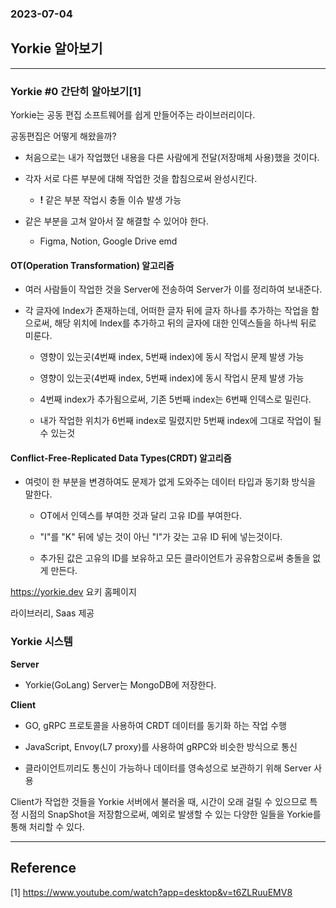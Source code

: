 ### 2023-07-04

## **Yorkie 알아보기**
---

### Yorkie #0 간단히 알아보기[1]

Yorkie는 공동 편집 소프트웨어를 쉽게 만들어주는 라이브러리이다.

공동편집은 어떻게 해왔을까?
- 처음으로는 내가 작업했던 내용을 다른 사람에게 전달(저장매체 사용)했을 것이다.

- 각자 서로 다른 부분에 대해 작업한 것을 합침으로써 완성시킨다.
    - **!** 같은 부분 작업시 충돌 이슈 발생 가능

- 같은 부분을 고쳐 알아서 잘 해결할 수 있어야 한다.
    - Figma, Notion, Google Drive emd

#### **OT(Operation Transformation) 알고리즘**

- 여러 사람들이 작업한 것을 Server에 전송하여 Server가 이를 정리하여 보내준다.

- 각 글자에 Index가 존재하는데, 어떠한 글자 뒤에 글자 하나를 추가하는 작업을 함으로써, 해당 위치에 Index를 추가하고 뒤의 글자에 대한 인덱스들을 하나씩 뒤로 미룬다. 
    - 영향이 있는곳(4번째 index, 5번째 index)에 동시 작업시 문제 발생 가능
    - 영향이 있는곳(4번째 index, 5번째 index)에 동시 작업시 문제 발생 가능
    
    - 4번째 index가 추가됨으로써, 기존 5번째 index는 6번째 인덱스로 밀린다.

    - 내가 작업한 위치가 6번째 index로 밀렸지만 5번째 index에 그대로 작업이 될 수 있는것

#### **Conflict-Free-Replicated Data Types(CRDT) 알고리즘**

- 여럿이 한 부분을 변경하여도 문제가 없게 도와주는 데이터 타입과 동기화 방식을 말한다.

    - OT에서 인덱스를 부여한 것과 달리 고유 ID를 부여한다.

    - "I"를 "K" 뒤에 넣는 것이 아닌 "I"가 갖는 고유 ID 뒤에 넣는것이다.

    - 추가된 값은 고유의 ID를 보유하고 모든 클라이언트가 공유함으로써 충돌을 없게 만든다.


https://yorkie.dev 요키 홈페이지

라이브러리, Saas 제공


### Yorkie 시스템

**Server**

- Yorkie(GoLang) Server는 MongoDB에 저장한다.

**Client**

- GO, gRPC 프로토콜을 사용하여 CRDT 데이터를 동기화 하는 작업 수행

- JavaScript, Envoy(L7 proxy)를 사용하여 gRPC와 비슷한 방식으로 통신

- 클라이언트끼리도 통신이 가능하나 데이터를 영속성으로 보관하기 위해 Server 사용

Client가 작업한 것들을 Yorkie 서버에서 불러올 때, 시간이 오래 걸릴 수 있으므로 특정 시점의 SnapShot을 저장함으로써, 예외로 발생할 수 있는 다양한 일들을 Yorkie를 통해 처리할 수 있다.

---

Reference
---
[1] https://www.youtube.com/watch?app=desktop&v=t6ZLRuuEMV8

